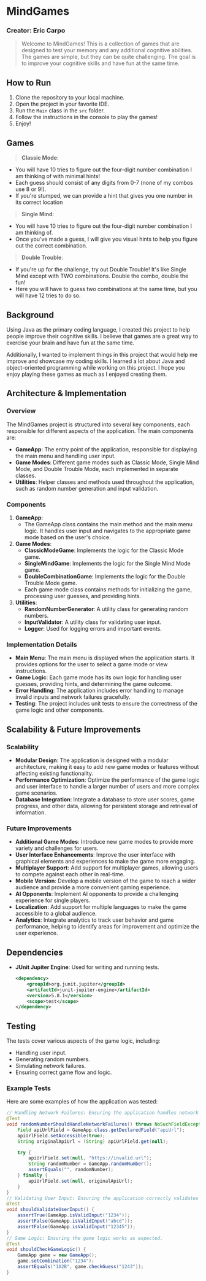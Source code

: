 # MindGames
### Creator: Eric Carpo

> Welcome to MindGames! This is a collection of games that are designed to test your memory and any additional cognitive abilities. 
> The games are simple, but they can be quite challenging. The goal is to improve your cognitive skills and have fun at the same time.
>
## How to Run

1. Clone the repository to your local machine.
2. Open the project in your favorite IDE.
3. Run the `Main` class in the `src` folder.
4. Follow the instructions in the console to play the games!
5. Enjoy!

## Games
>**Classic Mode**:
- You will have 10 tries to figure out the four-digit number combination I am thinking of with minimal hints! 
- Each guess should consist of any digits from 0-7 (none of my combos use 8 or 9!).
- If you're stumped, we can provide a hint that gives you one number in its correct location
> 
>**Single Mind**:
- You will have 10 tries to figure out the four-digit number combination I am thinking of. 
- Once you've made a guess, I will give you visual hints to help you figure out the correct combination.
>
>**Double Trouble**:
- If you're up for the challenge, try out Double Trouble! It's like Single Mind except with TWO combinations. Double the combo, double the fun! 
- Here you will have to guess two combinations at the same time, but you will have 12 tries to do so.

## Background
Using Java as the primary coding language, I created this project to help people improve their cognitive skills. I believe that games are a great way to exercise your brain and have fun at the same time.  

Additionally, I wanted to implement things in this project that would help me improve and showcase my coding skills. I learned a lot about Java and object-oriented programming while working on this project. I hope you enjoy playing these games as much as I enjoyed creating them.

## Architecture & Implementation
### Overview
The MindGames project is structured into several key components, each responsible for different aspects of the application. The main components are:
- **GameApp**: The entry point of the application, responsible for displaying the main menu and handling user input. 
- **Game Modes**: Different game modes such as Classic Mode, Single Mind Mode, and Double Trouble Mode, each implemented in separate classes.
- **Utilities**: Helper classes and methods used throughout the application, such as random number generation and input validation.
### Components
1. **GameApp**:
   - The GameApp class contains the main method and the main menu logic.
It handles user input and navigates to the appropriate game mode based on the user's choice.
2. **Game Modes**:  
   - **ClassicModeGame**: Implements the logic for the Classic Mode game.
   - **SingleMindGame**: Implements the logic for the Single Mind Mode game.
   - **DoubleCombinationGame**: Implements the logic for the Double Trouble Mode game.
   - Each game mode class contains methods for initializing the game, processing user guesses, and providing hints.
3. **Utilities**:  
   - **RandomNumberGenerator**: A utility class for generating random numbers.
   - **InputValidator**: A utility class for validating user input.
   - **Logger**: Used for logging errors and important events.
### Implementation Details
- **Main Menu**: The main menu is displayed when the application starts. It provides options for the user to select a game mode or view instructions.
- **Game Logic**: Each game mode has its own logic for handling user guesses, providing hints, and determining the game outcome.
- **Error Handling**: The application includes error handling to manage invalid inputs and network failures gracefully.
- **Testing**: The project includes unit tests to ensure the correctness of the game logic and other components.

## Scalability & Future Improvements
### Scalability
- **Modular Design**: The application is designed with a modular architecture, making it easy to add new game modes or features without affecting existing functionality.
- **Performance Optimization**: Optimize the performance of the game logic and user interface to handle a larger number of users and more complex game scenarios.
- **Database Integration**: Integrate a database to store user scores, game progress, and other data, allowing for persistent storage and retrieval of information.
 ### Future Improvements
 - **Additional Game Modes**: Introduce new game modes to provide more variety and challenges for users.
- **User Interface Enhancements**: Improve the user interface with graphical elements and experiences to make the game more engaging.
- **Multiplayer Support**: Add support for multiplayer games, allowing users to compete against each other in real-time.
- **Mobile Version**: Develop a mobile version of the game to reach a wider audience and provide a more convenient gaming experience.
- **AI Opponents**: Implement AI opponents to provide a challenging experience for single players.
- **Localization**: Add support for multiple languages to make the game accessible to a global audience.
- **Analytics**: Integrate analytics to track user behavior and game performance, helping to identify areas for improvement and optimize the user experience.

## Dependencies
- **JUnit Jupiter Engine**: Used for writing and running tests.
  ```xml
  <dependency>
      <groupId>org.junit.jupiter</groupId>
      <artifactId>junit-jupiter-engine</artifactId>
      <version>5.8.1</version>
      <scope>test</scope>
  </dependency>
  ```
## Testing
The tests cover various aspects of the game logic, including:
- Handling user input.
- Generating random numbers.
- Simulating network failures.
- Ensuring correct game flow and logic.
### Example Tests
Here are some examples of how the application was tested: 
```java
// Handling Network Failures: Ensuring the application handles network failures gracefully.
@Test
void randomNumberShouldHandleNetworkFailures() throws NoSuchFieldException, IllegalAccessException {
    Field apiUrlField = GameApp.class.getDeclaredField("apiUrl");
    apiUrlField.setAccessible(true);
    String originalApiUrl = (String) apiUrlField.get(null);

    try {
        apiUrlField.set(null, "https://invalid.url");
        String randomNumber = GameApp.randomNumber();
        assertEquals("", randomNumber);
    } finally {
        apiUrlField.set(null, originalApiUrl);
    }
}
// Validating User Input: Ensuring the application correctly validates user input.  
@Test
void shouldValidateUserInput() {
    assertTrue(GameApp.isValidInput("1234"));
    assertFalse(GameApp.isValidInput("abcd"));
    assertFalse(GameApp.isValidInput("12345"));
}
// Game Logic: Ensuring the game logic works as expected.  
@Test
void shouldCheckGameLogic() {
    GameApp game = new GameApp();
    game.setCombination("1234");
    assertEquals("1A2B", game.checkGuess("1243"));
}
```
